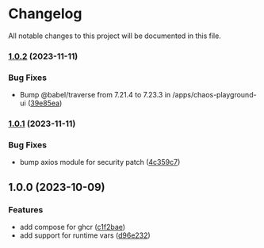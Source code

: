 # Changelog

All notable changes to this project will be documented in this file.

### [1.0.2](https://github.com/farhanangullia/chaos-playground/compare/v1.0.1...v1.0.2) (2023-11-11)


### Bug Fixes

* Bump @babel/traverse from 7.21.4 to 7.23.3 in /apps/chaos-playground-ui ([39e85ea](https://github.com/farhanangullia/chaos-playground/commit/39e85ea053d39c45a2f5e69478a3744447bf177a))

### [1.0.1](https://github.com/farhanangullia/chaos-playground/compare/v1.0.0...v1.0.1) (2023-11-11)


### Bug Fixes

* bump axios module for security patch ([4c359c7](https://github.com/farhanangullia/chaos-playground/commit/4c359c7895055890461406052ae6c9a64eebf5d7))

## 1.0.0 (2023-10-09)


### Features

* add compose for ghcr ([c1f2bae](https://github.com/farhanangullia/chaos-playground/commit/c1f2bae0968139ff611efc2e34191b4b4408f20d))
* add support for runtime vars ([d96e232](https://github.com/farhanangullia/chaos-playground/commit/d96e232b74727a8d3ea2968396e1c92d838183d6))
